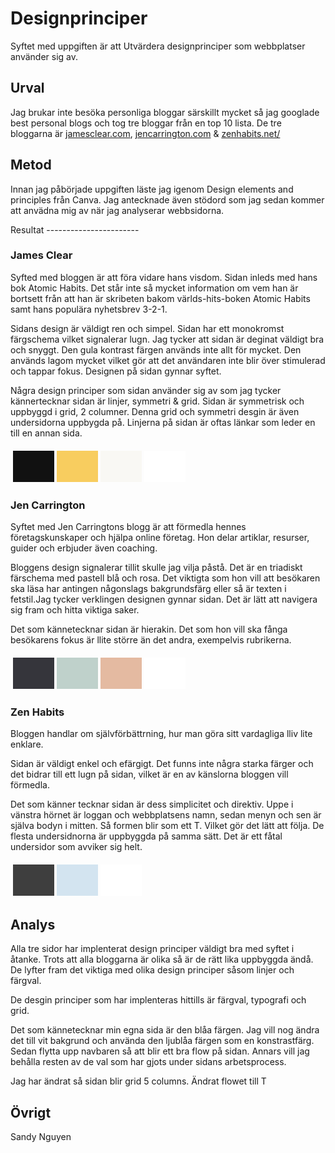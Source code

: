 Designprinciper
=======================

<p class = "load_text_center">
Syftet med uppgiften är att Utvärdera designprinciper som webbplatser använder sig av.
</p>

Urval
-----------------------

<p class = "load_text_center">
Jag brukar inte besöka personliga bloggar särskillt mycket så jag googlade best personal blogs och tog tre bloggar från en top 10 lista. De tre bloggarna är <a href = "https://jamesclear.com/">jamesclear.com<a>, <a href = "https://www.jencarrington.com/">jencarrington.com<a> & <a href = "https://zenhabits.net">zenhabits.net/<a>
</p>

Metod
-----------------------
<p class = "load_text_center">
Innan jag påbörjade uppgiften läste jag igenom Design elements and principles från Canva. Jag antecknade även stödord som jag sedan kommer att anvädna mig av när jag analyserar webbsidorna.
</p>
Resultat
-----------------------

### James Clear

Syfted med bloggen är att föra vidare hans visdom. Sidan inleds med hans bok Atomic Habits. Det står inte så mycket information om vem han är bortsett från att han är skribeten bakom världs-hits-boken Atomic Habits samt hans populära nyhetsbrev 3-2-1.

Sidans design är väldigt ren och simpel. Sidan har ett monokromst färgschema vilket signalerar lugn. Jag tycker att sidan är deginat väldigt bra och snyggt. Den gula kontrast färgen används inte allt för mycket. Den används lagom mycket vilket gör att det användaren inte blir över stimulerad och tappar fokus. Designen på sidan gynnar syftet.

Några design principer som sidan använder sig av som jag tycker kännertecknar sidan är linjer, symmetri & grid. Sidan är symmetrisk och uppbyggd i grid, 2 columner. Denna grid och symmetri desgin är även undersidorna uppbygda på. Linjerna på sidan är oftas länkar som leder en till en annan sida.

<table style="border-spacing: 4px; border-collapse: separate">
<tr>
<td style="height: 50px; width: 50px; background-color: #111111">
<td style="height: 50px; width: 50px; background-color: #f8cd5f">
<td style="height: 50px; width: 50px; background-color: #f9f8f4">
<td style="height: 50px; width: 50px; background-color: #ffffff">
</tr>
</table>

### Jen Carrington

Syftet med Jen Carringtons blogg är att förmedla hennes företagskunskaper och hjälpa online företag. Hon delar artiklar, resurser, guider och erbjuder även coaching.

Bloggens design signalerar tillit skulle jag vilja påstå. Det är en triadiskt färschema med pastell blå och rosa. Det viktigta som hon vill att besökaren ska läsa har antingen någonslags bakgrundsfärg eller så är texten i fetstil.Jag tycker verklingen designen gynnar sidan. Det är lätt att navigera sig fram och hitta viktiga saker.

Det som kännetecknar sidan är hierakin. Det som hon vill ska fånga besökarens fokus är llite större än det andra, exempelvis rubrikerna. 
<table style="border-spacing: 4px; border-collapse: separate">
<tr>
<td style="height: 50px; width: 50px; background-color: #35353b">
<td style="height: 50px; width: 50px; background-color: #bfd1cb">
<td style="height: 50px; width: 50px; background-color: #e4baa1">
<td style="height: 50px; width: 50px; background-color: #ffffff">
</tr>
</table>

### Zen Habits

Bloggen handlar om självförbättrning, hur man göra sitt vardagliga lliv lite enklare.

Sidan är väldigt enkel och efärgigt. Det funns inte några starka färger och det bidrar till ett lugn på sidan, vilket är en av känslorna bloggen vill förmedla.

Det som känner tecknar sidan är dess simplicitet och direktiv. Uppe i vänstra hörnet är loggan och webbplatsens namn, sedan menyn och sen är själva bodyn i mitten. Så formen blir som ett  T. Vilket gör det lätt att följa. De flesta undersidnorna är uppbyggda på samma sätt. Det är ett fåtal undersidor som avviker sig helt.

<table style="border-spacing: 4px; border-collapse: separate">
<tr>
<td style="height: 50px; width: 50px; background-color: #3e3e3e">
<td style="height: 50px; width: 50px; background-color: #d3e4f0">
<td style="height: 50px; width: 50px; background-color: #ffffff">
</tr>
</table>

Analys
-----------------------

Alla tre sidor har implenterat design principer väldigt bra med syftet i åtanke. Trots att alla bloggarna är olika så är de rätt lika uppbyggda ändå. De lyfter fram det viktiga med olika design principer såsom linjer och färgval.


De desgin principer som har implenteras hittills är färgval, typografi och grid.

Det som kännetecknar min egna sida är den blåa färgen. Jag vill nog ändra det till vit bakgrund och använda den ljublåa färgen som en konstrastfärg.
Sedan flytta upp navbaren så att blir ett bra flow på sidan. Annars vill jag behålla resten av de val som har gjots under sidans arbetsprocess.


Jag har ändrat så sidan blir grid 5 columns. Ändrat flowet till T

Övrigt
-----------------------
Sandy Nguyen